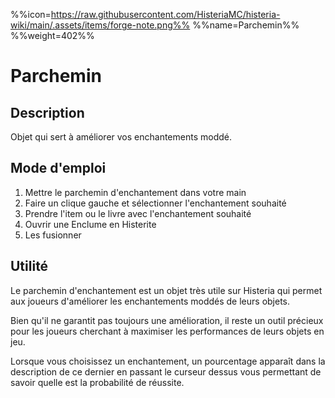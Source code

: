 %%icon=https://raw.githubusercontent.com/HisteriaMC/histeria-wiki/main/.assets/items/forge-note.png%%
%%name=Parchemin%%
%%weight=402%%
# Parchemin

## Description
Objet qui sert à améliorer vos enchantements moddé.

## Mode d'emploi
1. Mettre le parchemin d'enchantement dans votre main
2. Faire un clique gauche et sélectionner l'enchantement souhaité
3. Prendre l'item ou le livre avec l'enchantement souhaité
4. Ouvrir une Enclume en Histerite
5. Les fusionner

## Utilité
Le parchemin d'enchantement est un objet très utile sur Histeria qui permet aux joueurs d'améliorer les enchantements moddés de leurs objets.


Bien qu'il ne garantit pas toujours une amélioration, il reste un outil précieux pour les joueurs cherchant à maximiser les performances de leurs objets en jeu.


Lorsque vous choisissez un enchantement, un pourcentage apparaît dans la description de ce dernier en passant le curseur dessus vous permettant de savoir quelle est la probabilité de réussite.


